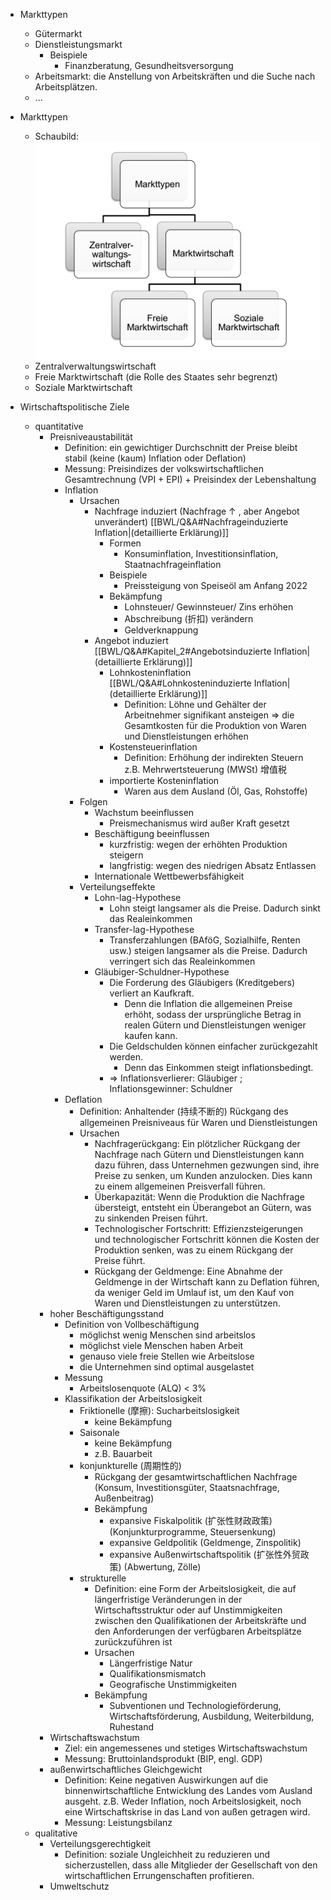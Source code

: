 - Markttypen 
	- Gütermarkt 
	- Dienstleistungsmarkt 
		- Beispiele 
			- Finanzberatung, Gesundheitsversorgung 
	- Arbeitsmarkt: die Anstellung von Arbeitskräften und die Suche nach Arbeitsplätzen. 
	- ... 
- Markttypen 
	- Schaubild: ![|375](https://github.com/ICH-BIN-HXM/images_BWL/blob/main/Snipaste_2023-10-30_20-17-36.png?raw=) 
	- Zentralverwaltungswirtschaft 
	- Freie Marktwirtschaft (die Rolle des Staates sehr begrenzt) 
	- Soziale Marktwirtschaft 

- Wirtschaftspolitische Ziele 
	- quantitative 
		- Preisniveaustabilität 
			- Definition: ein gewichtiger Durchschnitt der Preise bleibt stabil (keine (kaum) Inflation oder Deflation) 
			- Messung: Preisindizes der volkswirtschaftlichen Gesamtrechnung (VPI + EPI) + Preisindex der Lebenshaltung 
			- Inflation 
				- Ursachen 
					- Nachfrage induziert (Nachfrage $\uparrow$ , aber Angebot unverändert) [[BWL/Q&A#Nachfrageinduzierte Inflation|(detaillierte Erklärung)]] 
						- Formen 
							- Konsuminflation, Investitionsinflation, Staatnachfrageinflation 
						- Beispiele 
							- Preissteigung von Speiseöl am Anfang 2022 
						- Bekämpfung 
							- Lohnsteuer/ Gewinnsteuer/ Zins erhöhen 
							- Abschreibung (折扣) verändern 
							- Geldverknappung 
					- Angebot induziert [[BWL/Q&A#Kapitel_2#Angebotsinduzierte Inflation|(detaillierte Erklärung)]] 
						- Lohnkosteninflation [[BWL/Q&A#Lohnkosteninduzierte Inflation|(detaillierte Erklärung)]] 
							- Definition: Löhne und Gehälter der Arbeitnehmer signifikant ansteigen $\Rightarrow$ die Gesamtkosten für die Produktion von Waren und Dienstleistungen erhöhen 
						- Kostensteuerinflation 
							- Definition: Erhöhung der indirekten Steuern z.B. Mehrwertsteuerung (MWSt) 增值税 
						- importierte Kosteninflation 
							- Waren aus dem Ausland (Öl, Gas, Rohstoffe) 
				- Folgen 
					- Wachstum beeinflussen 
						- Preismechanismus wird außer Kraft gesetzt 
					- Beschäftigung beeinflussen 
						- kurzfristig: wegen der erhöhten Produktion steigern 
						- langfristig: wegen des niedrigen Absatz Entlassen 
					- Internationale Wettbewerbsfähigkeit 
				- Verteilungseffekte 
					- Lohn-lag-Hypothese 
						- Lohn steigt langsamer als die Preise. Dadurch sinkt das Realeinkommen 
					- Transfer-lag-Hypothese 
						- Transferzahlungen (BAföG, Sozialhilfe, Renten usw.) steigen langsamer als die Preise. Dadurch verringert sich das Realeinkommen 
					- Gläubiger-Schuldner-Hypothese 
						- Die Forderung des Gläubigers (Kreditgebers) verliert an Kaufkraft. 
							- Denn die Inflation die allgemeinen Preise erhöht, sodass der ursprüngliche Betrag in realen Gütern und Dienstleistungen weniger kaufen kann. 
						- Die Geldschulden können einfacher zurückgezahlt werden. 
							- Denn das Einkommen steigt inflationsbedingt. 
						- $\Longrightarrow$ Inflationsverlierer: Gläubiger ; Inflationsgewinner: Schuldner 
			- Deflation 
				- Definition: Anhaltender (持续不断的) Rückgang des allgemeinen Preisniveaus für Waren und Dienstleistungen 
				- Ursachen 
					- Nachfragerückgang: Ein plötzlicher Rückgang der Nachfrage nach Gütern und Dienstleistungen kann dazu führen, dass Unternehmen gezwungen sind, ihre Preise zu senken, um Kunden anzulocken. Dies kann zu einem allgemeinen Preisverfall führen.
					- Überkapazität: Wenn die Produktion die Nachfrage übersteigt, entsteht ein Überangebot an Gütern, was zu sinkenden Preisen führt.
					- Technologischer Fortschritt: Effizienzsteigerungen und technologischer Fortschritt können die Kosten der Produktion senken, was zu einem Rückgang der Preise führt.
					- Rückgang der Geldmenge: Eine Abnahme der Geldmenge in der Wirtschaft kann zu Deflation führen, da weniger Geld im Umlauf ist, um den Kauf von Waren und Dienstleistungen zu unterstützen. 
		- hoher Beschäftigungsstand 
			- Definition von Vollbeschäftigung 
				- möglichst wenig Menschen sind arbeitslos 
				- möglichst viele Menschen haben Arbeit 
				- genauso viele freie Stellen wie Arbeitslose 
				- die Unternehmen sind optimal ausgelastet 
			- Messung 
				- Arbeitslosenquote (ALQ) < 3% 
			- Klassifikation der Arbeitslosigkeit 
				- Friktionelle (摩擦): Sucharbeitslosigkeit 
					- keine Bekämpfung 
				- Saisonale 
					- keine Bekämpfung 
					- z.B. Bauarbeit 
				- konjunkturelle (周期性的) 
					- Rückgang der gesamtwirtschaftlichen Nachfrage (Konsum, Investitionsgüter, Staatsnachfrage, Außenbeitrag) 
					- Bekämpfung 
						- expansive Fiskalpolitik (扩张性财政政策) (Konjunkturprogramme, Steuersenkung) 
						- expansive Geldpolitik (Geldmenge, Zinspolitik) 
						- expansive Außenwirtschaftspolitik (扩张性外贸政策) (Abwertung, Zölle) 
				- strukturelle 
					- Definition: eine Form der Arbeitslosigkeit, die auf längerfristige Veränderungen in der Wirtschaftsstruktur oder auf Unstimmigkeiten zwischen den Qualifikationen der Arbeitskräfte und den Anforderungen der verfügbaren Arbeitsplätze zurückzuführen ist 
					- Ursachen 
						- Längerfristige Natur 
						- Qualifikationsmismatch 
						- Geografische Unstimmigkeiten 
					- Bekämpfung 
						- Subventionen und Technologieförderung, Wirtschaftsförderung, Ausbildung, Weiterbildung, Ruhestand 
		- Wirtschaftswachstum 
			- Ziel: ein angemessenes und stetiges Wirtschaftswachstum 
			- Messung: Bruttoinlandsprodukt (BIP, engl. GDP) 
		- außenwirtschaftliches Gleichgewicht 
			- Definition: Keine negativen Auswirkungen auf die binnenwirtschaftliche Entwicklung des Landes vom Ausland ausgeht. z.B. Weder Inflation, noch Arbeitslosigkeit, noch eine Wirtschaftskrise in das Land von außen getragen wird. 
			- Messung: Leistungsbilanz 
	- qualitative 
		- Verteilungsgerechtigkeit 
			- Definition: soziale Ungleichheit zu reduzieren und sicherzustellen, dass alle Mitglieder der Gesellschaft von den wirtschaftlichen Errungenschaften profitieren. 
		- Umweltschutz 